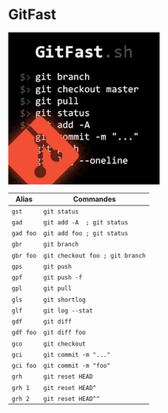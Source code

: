 GitFast
=======

![thumbnail](https://github.com/Mr21/GitFast/blob/master/thumbnail.jpg)

| Alias      | Commandes  |
|------------|------------|
| `gst`      | `git status` |
| `gad`      | `git add -A  ; git status` |
| `gad foo`  | `git add foo ; git status` |
| `gbr`      | `git branch` |
| `gbr foo`  | `git checkout foo ; git branch` |
| `gps`      | `git push` |
| `gpf`      | `git push -f` |
| `gpl`      | `git pull` |
| `gls`      | `git shortlog` |
| `glf`      | `git log --stat` |
| `gdf`      | `git diff` |
| `gdf foo`  | `git diff foo` |
| `gco`      | `git checkout` |
| `gci`      | `git commit -m "..."` |
| `gci foo`  | `git commit -m "foo"` |
| `grh`      | `git reset HEAD` |
| `grh 1`    | `git reset HEAD^` |
| `grh 2`    | `git reset HEAD^^` |
